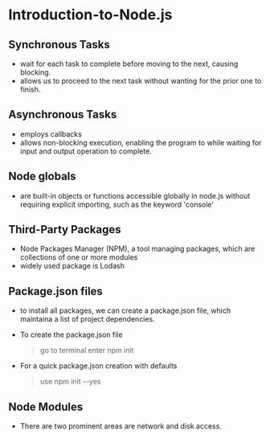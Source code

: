 # Introduction-to-Node.js

Synchronous Tasks
---------------------
- wait for each task to complete before moving to the next, causing blocking.
- allows us to proceed to the next task without wanting for the prior one to finish.

Asynchronous Tasks
---------------------
- employs callbacks
- allows non-blocking execution, enabling the program to while waiting for input and output operation to complete.


Node globals
---------------------
- are built-in objects or functions accessible globally in node.js without requiring explicit importing, such as the keyword 'console'


Third-Party Packages
---------------------
- Node Packages Manager (NPM), a tool managing packages, which are collections of one or more modules
- widely used package is Lodash


Package.json files
--------------------
- to install all packages, we can create a package.json file, which maintaina a list of project dependencies.
- To create the package.json file
  > go to terminal
  > enter npm init

- For a quick package.json creation with defaults
  > use npm init --yes

Node Modules
-------------------
- There are two prominent areas are network and disk access.

